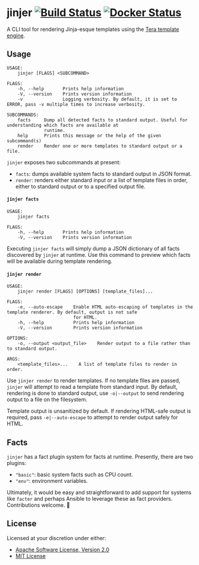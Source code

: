 # jinjer [![Build Status][travis.svg]][travis] [![Docker Status][docker.svg]][docker]

A CLI tool for rendering Jinja-esque templates using the [Tera template engine][tera].

## Usage

```
USAGE:
    jinjer [FLAGS] <SUBCOMMAND>

FLAGS:
    -h, --help       Prints help information
    -V, --version    Prints version information
    -v               Logging verbosity. By default, it is set to ERROR, pass -v multiple times to increase verbosity.

SUBCOMMANDS:
    facts     Dump all detected facts to standard output. Useful for understanding which facts are available at
              runtime.
    help      Prints this message or the help of the given subcommand(s)
    render    Render one or more templates to standard output or a file.
```

`jinjer` exposes two subcommands at present:

 - `facts`: dumps available system facts to standard output in JSON format.
 - `render`: renders either standard input or a list of template files in order, either to standard output or to a
   specified output file.

#### `jinjer facts`

```
USAGE:
    jinjer facts

FLAGS:
    -h, --help       Prints help information
    -V, --version    Prints version information
```

Executing `jinjer facts` will simply dump a JSON dictionary of all facts discovered by `jinjer` at runtime. Use this
command to preview which facts will be available during template rendering.

#### `jinjer render`

```
USAGE:
    jinjer render [FLAGS] [OPTIONS] [template_files]...

FLAGS:
    -e, --auto-escape    Enable HTML auto-escaping of templates in the template renderer. By default, output is not safe
                         for HTML.
    -h, --help           Prints help information
    -V, --version        Prints version information

OPTIONS:
    -o, --output <output_file>    Render output to a file rather than to standard output.

ARGS:
    <template_files>...    A list of template files to render in order.
```

Use `jinjer render` to render templates. If no template files are passed, `jinjer` will attempt to read a template from
standard input. By default, rendering is done to standard output, use `-o|--output` to send rendering output to a
file on the filesystem.

Template output is unsanitized by default. If rendering HTML-safe output is required, pass `-e|--auto-escape` to
attempt to render output safely for HTML.

## Facts

`jinjer` has a fact plugin system for facts at runtime. Presently, there are two plugins:

 - `"basic"`: basic system facts such as CPU count.
 - `"env"`: environment variables.

Ultimately, it would be easy and straightforward to add support for systems like `facter` and perhaps Ansible to
leverage these as fact providers. Contributions welcome. :wave:

## License

Licensed at your discretion under either:

 - [Apache Software License, Version 2.0](./LICENSE-APACHE)
 - [MIT License](./LICENSE-MIT)

 [docker]: https://cloud.docker.com/repository/docker/naftulikay/jinjer
 [docker.svg]: https://img.shields.io/docker/cloud/build/naftulikay/jinjer.svg
 [tera]: https://tera.netlify.com/
 [travis]: https://travis-ci.org/naftulikay/jinjer
 [travis.svg]: https://travis-ci.org/naftulikay/jinjer.svg?branch=master
